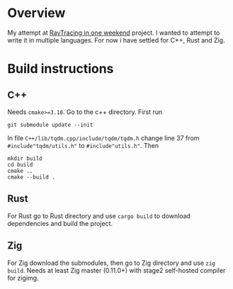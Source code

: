 # Overview
My attempt at [RayTracing in one weekend](https://raytracing.github.io) project. I wanted to attempt to write it in multiple languages. For now i have settled for C++, Rust and Zig.

# Build instructions
## C++
Needs `cmake>=3.10`. Go to the c++ directory. First run 
``` 
git submodule update --init
``` 
In file `C++/lib/tqdm.cpp/include/tqdm/tqdm.h` change line 37 from `#include"tqdm/utils.h"` to  `#include"utils.h"`. Then 
```
mkdir build
cd build
cmake ..
cmake --build .
```
## Rust
For Rust go to Rust directory and use `cargo build` to download dependencies and build the project.
## Zig
For Zig download the submodules, then go to Zig directory and use `zig build`. Needs at least Zig master (0.11.0+) with stage2 self-hosted compiler for zigimg. 
